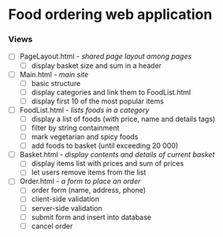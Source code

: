 # Food ordering web application

### Views

+ [ ] PageLayout.html - *shared page layout among pages*
    * [ ] display basket size and sum in a header
+ [ ] Main.html - *main site*
    * [ ] basic structure
    * [ ] display categories and link them to FoodList.html
    * [ ] display first 10 of the most popular items 
+ [ ] FoodList.html - *lists foods in a category*
    * [ ] display a list of foods (with price, name and details tags)
    * [ ] filter by string containment
    * [ ] mark vegetarian and spicy foods
    * [ ] add foods to basket (until exceeding 20 000)
+ [ ] Basket.html - *display contents and details of current basket*
    * [ ] display items list with prices and sum of prices
    * [ ] let users remove items from the list
+ [ ] Order.html - *a form to place an order*
    * [ ] order form (name, address, phone)
    * [ ] client-side validation
    * [ ] server-side validation
    * [ ] submit form and insert into database
    * [ ] cancel order